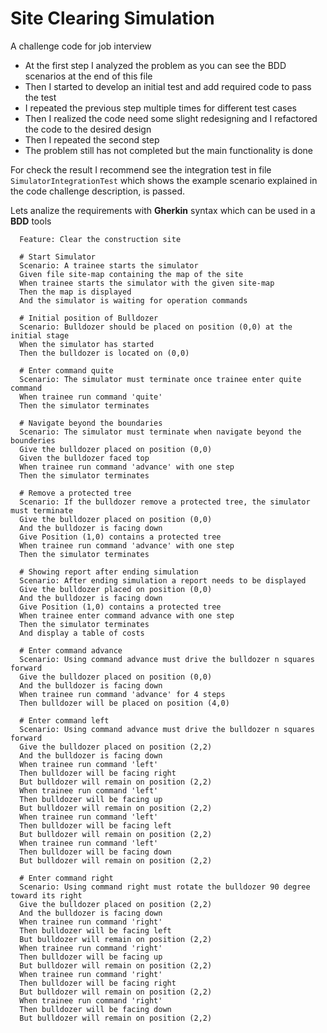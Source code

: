 # Site Clearing Simulation
A challenge code for job interview

- At the first step I analyzed the problem as you can see the BDD scenarios at the end of this file
- Then I started to develop an initial test and add required code to pass the test 
- I repeated the previous step multiple times for different test cases
- Then I realized the code need some slight redesigning and I refactored the code to the desired design
- Then I repeated the second step
- The problem still has not completed but the main functionality is done

For check the result I recommend see the integration test in file `SimulatorIntegrationTest` which shows the example scenario explained in the code challenge description, is passed. 
  
Lets analize the requirements with **Gherkin** syntax which can be used in a **BDD** tools

```
  Feature: Clear the construction site  
  
  # Start Simulator 
  Scenario: A trainee starts the simulator  
  Given file site-map containing the map of the site  
  When trainee starts the simulator with the given site-map  
  Then the map is displayed  
  And the simulator is waiting for operation commands  
  
  # Initial position of Bulldozer
  Scenario: Bulldozer should be placed on position (0,0) at the initial stage
  When the simulator has started
  Then the bulldozer is located on (0,0)
  
  # Enter command quite
  Scenario: The simulator must terminate once trainee enter quite command
  When trainee run command 'quite'
  Then the simulator terminates
  
  # Navigate beyond the boundaries
  Scenario: The simulator must terminate when navigate beyond the bounderies
  Give the bulldozer placed on position (0,0)
  Given the bulldozer faced top
  When trainee run command 'advance' with one step
  Then the simulator terminates

  # Remove a protected tree
  Scenario: If the bulldozer remove a protected tree, the simulator must terminate
  Give the bulldozer placed on position (0,0)
  And the bulldozer is facing down
  Give Position (1,0) contains a protected tree
  When trainee run command 'advance' with one step
  Then the simulator terminates
  
  # Showing report after ending simulation
  Scenario: After ending simulation a report needs to be displayed
  Give the bulldozer placed on position (0,0)
  And the bulldozer is facing down
  Give Position (1,0) contains a protected tree
  When trainee enter command advance with one step
  Then the simulator terminates
  And display a table of costs
  
  # Enter command advance
  Scenario: Using command advance must drive the bulldozer n squares forward
  Give the bulldozer placed on position (0,0)
  And the bulldozer is facing down
  When trainee run command 'advance' for 4 steps 
  Then bulldozer will be placed on position (4,0)

  # Enter command left
  Scenario: Using command advance must drive the bulldozer n squares forward
  Give the bulldozer placed on position (2,2)
  And the bulldozer is facing down
  When trainee run command 'left' 
  Then bulldozer will be facing right 
  But bulldozer will remain on position (2,2)
  When trainee run command 'left' 
  Then bulldozer will be facing up 
  But bulldozer will remain on position (2,2)
  When trainee run command 'left' 
  Then bulldozer will be facing left 
  But bulldozer will remain on position (2,2)
  When trainee run command 'left' 
  Then bulldozer will be facing down 
  But bulldozer will remain on position (2,2)

  # Enter command right
  Scenario: Using command right must rotate the bulldozer 90 degree toward its right
  Give the bulldozer placed on position (2,2)
  And the bulldozer is facing down
  When trainee run command 'right' 
  Then bulldozer will be facing left 
  But bulldozer will remain on position (2,2)
  When trainee run command 'right' 
  Then bulldozer will be facing up 
  But bulldozer will remain on position (2,2)
  When trainee run command 'right' 
  Then bulldozer will be facing right 
  But bulldozer will remain on position (2,2)
  When trainee run command 'right' 
  Then bulldozer will be facing down 
  But bulldozer will remain on position (2,2)
 
  
```

